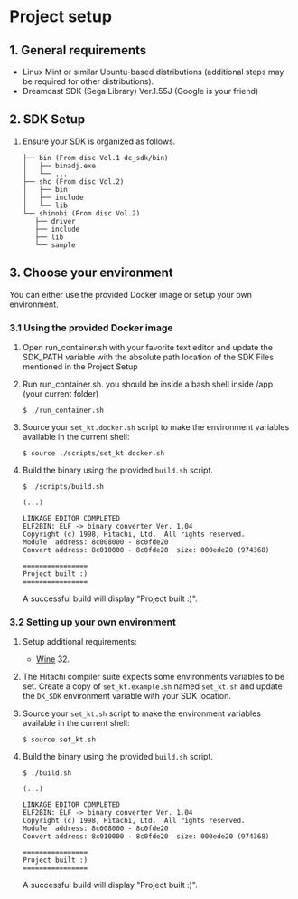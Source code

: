 # Project setup

## 1. General requirements
- Linux Mint or similar Ubuntu-based distributions (additional steps may be required for other distributions).
- Dreamcast SDK (Sega Library) Ver.1.55J (Google is your friend)

## 2. SDK Setup
1. Ensure your SDK is organized as follows.
   ```
   ├── bin (From disc Vol.1 dc_sdk/bin)
   │   ├── binadj.exe
   │   └── ...
   ├── shc (From disc Vol.2)
   │   ├── bin
   │   ├── include
   │   └── lib
   └── shinobi (From disc Vol.2)
      ├── driver
      ├── include
      ├── lib
      └── sample
   ```

## 3. Choose your environment
You can either use the provided Docker image or setup your own environment.

### 3.1 Using the provided Docker image
1. Open run_container.sh with your favorite text editor and update the SDK_PATH variable with the absolute path location of the SDK Files mentioned in the Project Setup

2. Run run_container.sh. you should be inside a bash shell inside /app (your current folder)
   ```
   $ ./run_container.sh
   ```

3. Source your `set_kt.docker.sh` script to make the environment variables available in the current shell:

   ```
   $ source ./scripts/set_kt.docker.sh
   ```

4. Build the binary using the provided `build.sh` script.
   ```
   $ ./scripts/build.sh

   (...)

   LINKAGE EDITOR COMPLETED
   ELF2BIN: ELF -> binary converter Ver. 1.04
   Copyright (c) 1998, Hitachi, Ltd.  All rights reserved.
   Module  address: 8c008000 - 8c0fde20
   Convert address: 8c010000 - 8c0fde20  size: 000ede20 (974368)

   ================
   Project built :)
   ================
   ```

    A successful build will display "Project built :)".

### 3.2 Setting up your own environment

1. Setup additional requirements:
    - [Wine](https://www.winehq.org/) 32.

2. The Hitachi compiler suite expects some environments variables to be set. Create a copy of `set_kt.example.sh` named `set_kt.sh` and update the `DK_SDK` environment variable with your SDK location.

3. Source your `set_kt.sh` script to make the environment variables available in the current shell:
   ```
   $ source set_kt.sh
   ```

4. Build the binary using the provided `build.sh` script.
   ```
   $ ./build.sh

   (...)

   LINKAGE EDITOR COMPLETED
   ELF2BIN: ELF -> binary converter Ver. 1.04
   Copyright (c) 1998, Hitachi, Ltd.  All rights reserved.
   Module  address: 8c008000 - 8c0fde20
   Convert address: 8c010000 - 8c0fde20  size: 000ede20 (974368)

   ================
   Project built :)
   ================
   ```

    A successful build will display "Project built :)".
